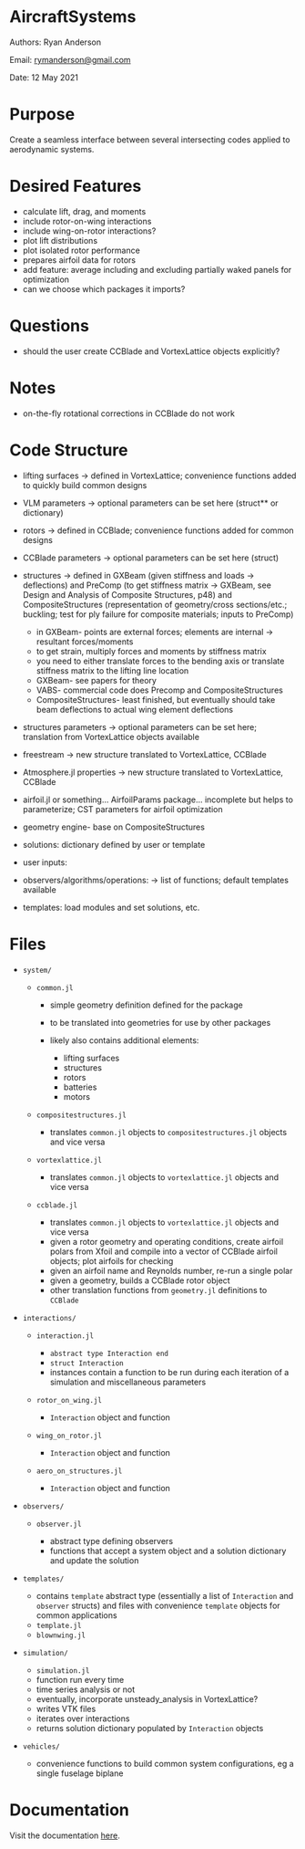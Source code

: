 # AircraftSystems

Authors: Ryan Anderson

Email: rymanderson@gmail.com

Date: 12 May 2021

# Purpose

Create a seamless interface between several intersecting codes applied to aerodynamic systems.

# Desired Features

* calculate lift, drag, and moments
* include rotor-on-wing interactions
* include wing-on-rotor interactions?
* plot lift distributions
* plot isolated rotor performance
* prepares airfoil data for rotors
* add feature: average including and excluding partially waked panels for optimization
* can we choose which packages it imports?

# Questions

* should the user create CCBlade and VortexLattice objects explicitly?

# Notes

* on-the-fly rotational corrections in CCBlade do not work

# Code Structure

* lifting surfaces -> defined in VortexLattice; convenience functions added to quickly build common designs
* VLM parameters -> optional parameters can be set here (struct** or dictionary)
* rotors -> defined in CCBlade; convenience functions added for common designs
* CCBlade parameters -> optional parameters can be set here (struct)
* structures -> defined in GXBeam (given stiffness and loads -> deflections) and PreComp (to get stiffness matrix -> GXBeam, see Design and Analysis of Composite Structures, p48) and CompositeStructures (representation of geometry/cross sections/etc.; buckling; test for ply failure for composite materials; inputs to PreComp)

    * in GXBeam- points are external forces; elements are internal -> resultant forces/moments
    * to get strain, multiply forces and moments by stiffness matrix
    * you need to either translate forces to the bending axis or translate stiffness matrix to the lifting line location
    * GXBeam- see papers for theory
    * VABS- commercial code does Precomp and CompositeStructures
    * CompositeStructures- least finished, but eventually should take beam deflections to actual wing element deflections

* structures parameters -> optional parameters can be set here; translation from VortexLattice objects available
* freestream -> new structure translated to VortexLattice, CCBlade
* Atmosphere.jl properties -> new structure translated to VortexLattice, CCBlade
* airfoil.jl or something... AirfoilParams package... incomplete but helps to parameterize; CST parameters for airfoil optimization
* geometry engine- base on CompositeStructures
* solutions: dictionary defined by user or template
* user inputs:
* observers/algorithms/operations: -> list of functions; default templates available
* templates: load modules and set solutions, etc.

# Files

<!-- * `preroutines/` # processes required to prepare a simulation -->
* `system/`

    * `common.jl`

        * simple geometry definition defined for the package
        * to be translated into geometries for use by other packages
        * likely also contains additional elements:

            * lifting surfaces
            * structures
            * rotors
            * batteries
            * motors

    * `compositestructures.jl`

        * translates `common.jl` objects to `compositestructures.jl` objects and vice versa

    * `vortexlattice.jl`

        * translates `common.jl` objects to `vortexlattice.jl` objects and vice versa

    * `ccblade.jl`

        * translates `common.jl` objects to `vortexlattice.jl` objects and vice versa
        * given a rotor geometry and operating conditions, create airfoil polars from Xfoil and compile into a vector of CCBlade airfoil objects; plot airfoils for checking
        * given an airfoil name and Reynolds number, re-run a single polar
        * given a geometry, builds a CCBlade rotor object
        * other translation functions from `geometry.jl` definitions to `CCBlade`

* `interactions/`

    * `interaction.jl`

        * `abstract type Interaction end`
        * `struct Interaction`
        * instances contain a function to be run during each iteration of a simulation and miscellaneous parameters

    * `rotor_on_wing.jl`

        * `Interaction` object and function

    * `wing_on_rotor.jl`

        * `Interaction` object and function

    * `aero_on_structures.jl`

        * `Interaction` object and function

* `observers/`

    * `observer.jl`

        * abstract type defining observers
        * functions that accept a system object and a solution dictionary and update the solution

* `templates/`

    * contains `template` abstract type (essentially a list of `Interaction` and `observer` structs) and files with convenience `template` objects for common applications
    * `template.jl`
    * `blownwing.jl`

* `simulation/`

    * `simulation.jl`
    * function run every time
    * time series analysis or not
    * eventually, incorporate unsteady_analysis in VortexLattice?
    * writes VTK files
    * iterates over interactions
    * returns solution dictionary populated by `Interaction` objects

* `vehicles/`

    * convenience functions to build common system configurations, eg a single fuselage biplane

# Documentation

Visit the documentation [here](urlgoeshere).
